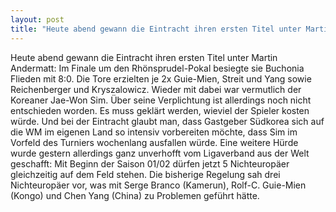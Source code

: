 ```yaml
---
layout: post
title: "Heute abend gewann die Eintracht ihren ersten Titel unter Martin Andermatt: Im Finale um den Rhönsprudel-Pokal besiegte sie Buchonia Flieden mit 8:0."
---
```


Heute abend gewann die Eintracht ihren ersten Titel unter Martin Andermatt: Im Finale um den Rhönsprudel-Pokal besiegte sie Buchonia Flieden mit 8:0. Die Tore erzielten je 2x Guie-Mien, Streit und Yang sowie Reichenberger und Kryszalowicz. Wieder mit dabei war vermutlich der Koreaner Jae-Won Sim. Über seine Verplichtung ist allerdings noch nicht entschieden worden. Es muss geklärt werden, wieviel der Spieler kosten würde. Und bei der Eintracht glaubt man, dass Gastgeber Südkorea sich auf die WM im eigenen Land so intensiv vorbereiten möchte, dass Sim im Vorfeld des Turniers wochenlang ausfallen würde. Eine weitere Hürde wurde gestern allerdings ganz unverhofft vom Ligaverband aus der Welt geschafft: Mit Beginn der Saison 01/02 dürfen jetzt 5 Nichteuropäer gleichzeitig auf dem Feld stehen. Die bisherige Regelung sah drei Nichteuropäer vor, was mit Serge Branco (Kamerun), Rolf-C. Guie-Mien (Kongo) und Chen Yang (China) zu Problemen geführt hätte.
